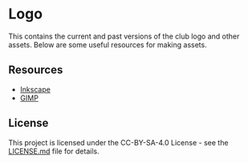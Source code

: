 # Logo

This contains the current and past versions of the club logo and other assets. Below are some useful resources for making assets.

## Resources

- [Inkscape](https://inkscape.org/en/)
- [GIMP](https://www.gimp.org/)

## License

This project is licensed under the CC-BY-SA-4.0 License - see the [LICENSE.md](LICENSE.md) file for details.